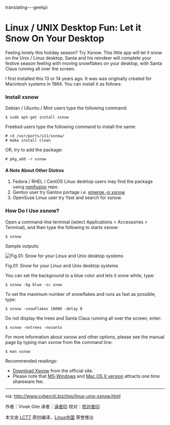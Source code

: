 translating---geekpi


Linux / UNIX Desktop Fun: Let it Snow On Your Desktop
================================================================================
Feeling lonely this holiday season? Try Xsnow. This little app will let it snow on the Unix / Linux desktop. Santa and his reindeer will complete your festive season feeling with moving snowflakes on your desktop, with Santa Claus running all over the screen.

I first installed this 13 or 14 years ago. It was was originally created for Macintosh systems in 1984. You can install it as follows:

### Install xsnow ###

Debian / Ubuntu / Mint users type the following command:

    $ sudo apt-get install xsnow

Freebsd users type the following command to install the same:

    # cd /usr/ports/x11/xsnow/
    # make install clean

OR, try to add the package:

    # pkg_add -r xsnow

#### A Note About Other Distros ####

1. Fedora / RHEL / CentOS Linux desktop users may find the package using [rpmfusion][1] repo.
1. Gentoo user try Gentoo portage i.e. [emerge -p xsnow][2]
1. OpenSuse Linux user try Yast and search for xsnow.

### How Do I Use xsnow? ###

Open a command-line terminal (select Applications > Accessories > Terminal), and then type the following to starts xsnow:

    $ xsnow

Sample outputs:

![Fig.01: Snow for your Linux and Unix desktop systems](http://files.cyberciti.biz/uploads/tips/2011/12/application-to-bring-snow-to-desktop_small.png)

Fig.01: Snow for your Linux and Unix desktop systems

You can set the background to a blue color and lets it snow white, type:

    $ xsnow -bg blue -sc snow

To set the maximum number of snowflakes and runs as fast as possible, type:

    $ xsnow -snowflakes 10000 -delay 0

Do not display the trees and Santa Claus running all over the screen, enter:

    $ xsnow -notrees -nosanta

For more information about xsnow and other options, please see the manual page by typing man xsnow from the command line:

    $ man xsnow

Recommended readings:

- [Download Xsnow][1] from the official site.
- Please note that [MS-Windows][2] and [Mac OS X version][3] attracts one time shareware fee.

--------------------------------------------------------------------------------

via: http://www.cyberciti.biz/tips/linux-unix-xsnow.html

作者：Vivek Gite 
译者：[译者ID](https://github.com/译者ID)
校对：[校对者ID](https://github.com/校对者ID)

本文由 [LCTT](https://github.com/LCTT/TranslateProject) 原创编译，[Linux中国](https://linux.cn/) 荣誉推出

[1]:http://rpmfusion.org/Configuration
[2]:http://www.gentoo.org/doc/en/handbook/handbook-x86.xml?part=2&chap=1
[3]:http://dropmix.xs4all.nl/rick/Xsnow/
[4]:http://dropmix.xs4all.nl/rick/WinSnow/
[5]:http://dropmix.xs4all.nl/rick/MacOSXSnow/
